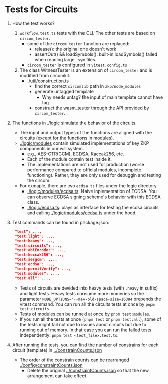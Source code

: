 # Tests for Circuits

1. How the test works?
   1. `workflow.test.ts` tests with the CLI. The other tests are based on `circom_tester`.
      - some of the `circom_tester` function are replaced:
        - release(): the original one doesn't work
        - assertOut() && loadSymbols(): built-in loadSymbols() failed when reading large `.sym` files.
      - `circom_tester` is configured in `vitest.config.ts`
   2. The class WitnessTester is an extension of `circom_tester` and is modified from circomkit.
      - [./util/construction.ts](./util/construction.ts)
        - find the correct `circomlib` path in `zkp/node_modules`
        - generate untagged template
          - Why needs untag? the input of main template cannot have tag
        - construct the wasm_tester through the API provided by `circom_tester`.

2. The functions in [./logic](./logic) simulate the behavior of the circuits.
   - The input and output types of the functions are aligned with the circuits (except for the functions in modules).
   - [./logic/modules](./logic/modules) contain simulated implementations of key ZKP components in our will system.
     - e.g., AES-CTR(GCM), ECDSA, Kaccak256, etc.
     - Each of the module contain test inside it.
     - The implementations are not used for production (worse performance compared to official modules, incomplete functioning). Rather, they are only used for debuggin and testing the circom.
   - For exmaple, there are two `ecdsa.ts` files under the logic directory.
     - [./logic/modules/ecdsa.ts](./logic/modules/ecdsa.ts): Naive inplementation of ECDSA. You can observe ECDSA signing scheme's behavior with this ECDSA class.
     - [./logic/ecdsa.ts](./logic/ecdsa.ts): plays as interface for testing the ecdsa circuits and calling [./logic/modules/ecdsa.ts](./logic/modules/ecdsa.ts) under the hood.

3. Test commands can be found in package.json:

   ```json
    "test": ...,
    "test:light": ...,
    "test:heavy": ...,
    "test:circuits": ...,
    "test:abiEncoder": ...,
    "test:keccak256": ...,
    "test:aesgcm": ...,
    "test:ecdsa": ...,
    "test:permitVerify": ...,
    "test:modules": ...,
    "test:all": ...,
   ```

   - Tests of circuits are devided into heavy tests (with `.heavy` in suffix) and light tests. Heavy tests consume more momeries so the parameter `NODE_OPTIONS='--max-old-space-size=16384` prepends the vitest command. You can run all the circuits tests at once by `pnpm test:circuits`
   - Tests of modules can be runned at once by `pnpm test:modules`.
   - If you run all the tests at once (`pnpm test` or `pnpm test:all`), some of the tests might fail not due to issues about circuits but due to running out of memory. In that case you can run the failed tests independently: `pnpm test <test_file>.test.ts`.

4. After running the tests, you can find the number of constrains for each circuit (template) in [../constrainCounts.json](../constrainCounts.json)
   - The order of the constrain counts can be rearranged [./config/constraintCounts.json](./config/constraintCounts.json)
     - Delete the original [../constraintCounts.json](../constraintCounts.json) so that the new arrangement can take effect.
